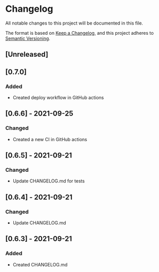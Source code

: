 # Changelog
All notable changes to this project will be documented in this file.

The format is based on [Keep a Changelog](https://keepachangelog.com/en/1.0.0/),
and this project adheres to [Semantic Versioning](https://semver.org/spec/v2.0.0.html).

## [Unreleased]

## [0.7.0]

### Added
- Created deploy workflow in GitHub actions

## [0.6.6] - 2021-09-25

### Changed
- Created a new CI in GitHub actions

## [0.6.5] - 2021-09-21

### Changed
- Update CHANGELOG.md for tests

## [0.6.4] - 2021-09-21

### Changed
- Update CHANGELOG.md

## [0.6.3] - 2021-09-21

### Added
- Created CHANGELOG.md

